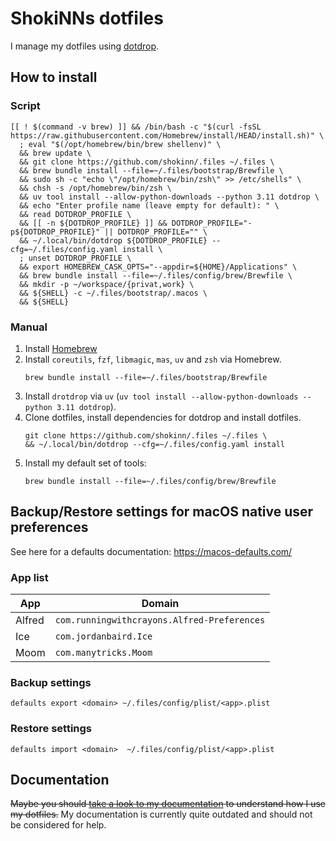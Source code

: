 # ShokiNNs dotfiles

I manage my dotfiles using [dotdrop](https://github.com/deadc0de6/dotdrop).

## How to install

### Script

```shell
[[ ! $(command -v brew) ]] && /bin/bash -c "$(curl -fsSL https://raw.githubusercontent.com/Homebrew/install/HEAD/install.sh)" \
  ; eval "$(/opt/homebrew/bin/brew shellenv)" \
  && brew update \
  && git clone https://github.com/shokinn/.files ~/.files \
  && brew bundle install --file=~/.files/bootstrap/Brewfile \
  && sudo sh -c "echo \"/opt/homebrew/bin/zsh\" >> /etc/shells" \
  && chsh -s /opt/homebrew/bin/zsh \
  && uv tool install --allow-python-downloads --python 3.11 dotdrop \
  && echo "Enter profile name (leave empty for default): " \
  && read DOTDROP_PROFILE \
  && [[ -n ${DOTDROP_PROFILE} ]] && DOTDROP_PROFILE="-p${DOTDROP_PROFILE}" || DOTDROP_PROFILE="" \
  && ~/.local/bin/dotdrop ${DOTDROP_PROFILE} --cfg=~/.files/config.yaml install \
  ; unset DOTDROP_PROFILE \
  && export HOMEBREW_CASK_OPTS="--appdir=${HOME}/Applications" \
  && brew bundle install --file=~/.files/config/brew/Brewfile \
  && mkdir -p ~/workspace/{privat,work} \
  && ${SHELL} -c ~/.files/bootstrap/.macos \
  && ${SHELL}
```

### Manual

1. Install [Homebrew](https://brew.sh/)
2. Install `coreutils`, `fzf`, `libmagic`, `mas`, `uv` and `zsh` via Homebrew.  
   ```shell
   brew bundle install --file=~/.files/bootstrap/Brewfile
   ```
3. Install `drotdrop` via `uv` (`uv tool install --allow-python-downloads --python 3.11 dotdrop`).
4. Clone dotfiles, install dependencies for dotdrop and install dotfiles.  
   ```shell
   git clone https://github.com/shokinn/.files ~/.files \
   && ~/.local/bin/dotdrop --cfg=~/.files/config.yaml install
   ```
5. Install my default set of tools:  
   ```shell
   brew bundle install --file=~/.files/config/brew/Brewfile
   ```

## Backup/Restore settings for macOS native user preferences

See here for a defaults documentation: <https://macos-defaults.com/>

### App list

| App    | Domain                                      |
| ------ | ------------------------------------------- |
| Alfred | `com.runningwithcrayons.Alfred-Preferences` |
| Ice    | `com.jordanbaird.Ice`                       |
| Moom   | `com.manytricks.Moom`                       |

### Backup settings

```shell
defaults export <domain> ~/.files/config/plist/<app>.plist
```

### Restore settings

```shell
defaults import <domain>  ~/.files/config/plist/<app>.plist
```

## Documentation

~~Maybe you should [take a look to my documentation](https://docs.pphg.tech/) to understand how I use my dotfiles.~~
My documentation is currently quite outdated and should not be considered for help.
